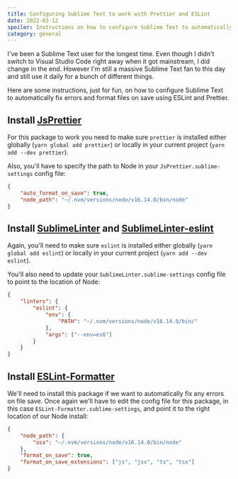 ```yaml
---
title: Configuring Sublime Text to work with Prettier and ESLint
date: 2022-03-12
spoiler: Instructions on how to configure Sublime Text to automatically fix errors and format files on save using ESLint and Prettier.
category: general
---
```


I've been a Sublime Text user for the longest time. Even though I didn't switch to Visual Studio Code right away when it got mainstream, I
did change in the end. However I'm still a massive Sublime Text fan to this day and still use it daily for a bunch of different things.

Here are some instructions, just for fun, on how to configure Sublime Text to automatically fix errors and format files on save using ESLint
and Prettier.

## Install [JsPrettier](https://github.com/jonlabelle/SublimeJsPrettier)

For this package to work you need to make sure `prettier` is installed either globally (`yarn global add prettier`) or locally in your
current project (`yarn add --dev prettier`).

Also, you'll have to specify the path to Node in your `JsPrettier.sublime-settings` config file:

```json
{
    "auto_format_on_save": true,
    "node_path": "~/.nvm/versions/node/v16.14.0/bin/node"
}
```

## Install [SublimeLinter](https://github.com/SublimeLinter/SublimeLinter) and [SublimeLinter-eslint](https://github.com/SublimeLinter/SublimeLinter-eslint)

Again, you'll need to make sure `eslint` is installed either globally (`yarn global add eslint`) or locally in your current project
(`yarn add --dev eslint`).

You'll also need to update your `SublimeLinter.sublime-settings` config file to point to the location of Node:

```json
{
    "linters": {
        "eslint": {
            "env": {
                "PATH": "~/.nvm/versions/node/v16.14.0/bin/"
            },
            "args": ["--env=es6"]
        }
    }
}
```

## Install [ESLint-Formatter](https://github.com/TheSavior/ESLint-Formatter)

We'll need to install this package if we want to automatically fix any errors on file save. Once again we'll have to edit the config file
for this package, in this case `ESLint-Formatter.sublime-settings`, and point it to the right location of our Node install:

```json
{
    "node_path": {
        "osx": "~/.nvm/versions/node/v16.14.0/bin/node"
    },
    "format_on_save": true,
    "format_on_save_extensions": ["js", "jsx", "ts", "tsx"]
}
```
